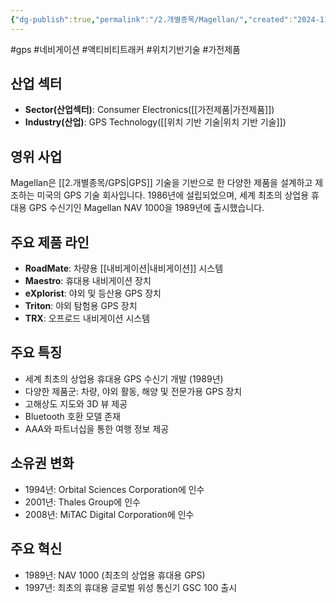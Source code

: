 ```yaml
---
{"dg-publish":true,"permalink":"/2.개별종목/Magellan/","created":"2024-11-16T13:37:31.369+09:00","updated":"2025-06-03T20:05:59.997+09:00"}
---
```


#gps #네비게이션 #액티비티트래커 #위치기반기술 #가전제품

## 산업 섹터

- **Sector(산업섹터)**: Consumer Electronics([[가전제품\|가전제품]])
- **Industry(산업)**: GPS Technology([[위치 기반 기술\|위치 기반 기술]])

## 영위 사업

Magellan은 [[2.개별종목/GPS\|GPS]] 기술을 기반으로 한 다양한 제품을 설계하고 제조하는 미국의 GPS 기술 회사입니다. 1986년에 설립되었으며, 세계 최초의 상업용 휴대용 GPS 수신기인 Magellan NAV 1000을 1989년에 출시했습니다.

## 주요 제품 라인

- **RoadMate**: 차량용 [[내비게이션\|내비게이션]] 시스템
- **Maestro**: 휴대용 내비게이션 장치
- **eXplorist**: 야외 및 등산용 GPS 장치
- **Triton**: 야외 탐험용 GPS 장치
- **TRX**: 오프로드 내비게이션 시스템

## 주요 특징

- 세계 최초의 상업용 휴대용 GPS 수신기 개발 (1989년)
- 다양한 제품군: 차량, 야외 활동, 해양 및 전문가용 GPS 장치
- 고해상도 지도와 3D 뷰 제공
- Bluetooth 호환 모델 존재
- AAA와 파트너십을 통한 여행 정보 제공

## 소유권 변화

- 1994년: Orbital Sciences Corporation에 인수
- 2001년: Thales Group에 인수
- 2008년: MiTAC Digital Corporation에 인수

## 주요 혁신

- 1989년: NAV 1000 (최초의 상업용 휴대용 GPS)
- 1997년: 최초의 휴대용 글로벌 위성 통신기 GSC 100 출시